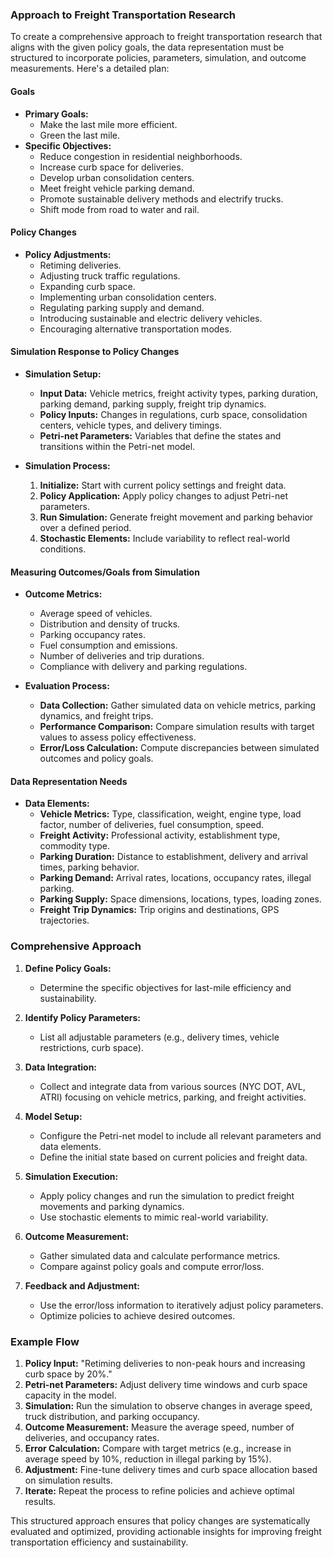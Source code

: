 ### Approach to Freight Transportation Research

To create a comprehensive approach to freight transportation research that aligns with the given policy goals, the data representation must be structured to incorporate policies, parameters, simulation, and outcome measurements. Here's a detailed plan:

#### Goals
- **Primary Goals:**
  - Make the last mile more efficient.
  - Green the last mile.
- **Specific Objectives:**
  - Reduce congestion in residential neighborhoods.
  - Increase curb space for deliveries.
  - Develop urban consolidation centers.
  - Meet freight vehicle parking demand.
  - Promote sustainable delivery methods and electrify trucks.
  - Shift mode from road to water and rail.

#### Policy Changes
- **Policy Adjustments:**
  - Retiming deliveries.
  - Adjusting truck traffic regulations.
  - Expanding curb space.
  - Implementing urban consolidation centers.
  - Regulating parking supply and demand.
  - Introducing sustainable and electric delivery vehicles.
  - Encouraging alternative transportation modes.

#### Simulation Response to Policy Changes
- **Simulation Setup:**
  - **Input Data:** Vehicle metrics, freight activity types, parking duration, parking demand, parking supply, freight trip dynamics.
  - **Policy Inputs:** Changes in regulations, curb space, consolidation centers, vehicle types, and delivery timings.
  - **Petri-net Parameters:** Variables that define the states and transitions within the Petri-net model.

- **Simulation Process:**
  1. **Initialize:** Start with current policy settings and freight data.
  2. **Policy Application:** Apply policy changes to adjust Petri-net parameters.
  3. **Run Simulation:** Generate freight movement and parking behavior over a defined period.
  4. **Stochastic Elements:** Include variability to reflect real-world conditions.

#### Measuring Outcomes/Goals from Simulation
- **Outcome Metrics:**
  - Average speed of vehicles.
  - Distribution and density of trucks.
  - Parking occupancy rates.
  - Fuel consumption and emissions.
  - Number of deliveries and trip durations.
  - Compliance with delivery and parking regulations.

- **Evaluation Process:**
  - **Data Collection:** Gather simulated data on vehicle metrics, parking dynamics, and freight trips.
  - **Performance Comparison:** Compare simulation results with target values to assess policy effectiveness.
  - **Error/Loss Calculation:** Compute discrepancies between simulated outcomes and policy goals.

#### Data Representation Needs
- **Data Elements:**
  - **Vehicle Metrics:** Type, classification, weight, engine type, load factor, number of deliveries, fuel consumption, speed.
  - **Freight Activity:** Professional activity, establishment type, commodity type.
  - **Parking Duration:** Distance to establishment, delivery and arrival times, parking behavior.
  - **Parking Demand:** Arrival rates, locations, occupancy rates, illegal parking.
  - **Parking Supply:** Space dimensions, locations, types, loading zones.
  - **Freight Trip Dynamics:** Trip origins and destinations, GPS trajectories.

### Comprehensive Approach

1. **Define Policy Goals:**
   - Determine the specific objectives for last-mile efficiency and sustainability.

2. **Identify Policy Parameters:**
   - List all adjustable parameters (e.g., delivery times, vehicle restrictions, curb space).

3. **Data Integration:**
   - Collect and integrate data from various sources (NYC DOT, AVL, ATRI) focusing on vehicle metrics, parking, and freight activities.

4. **Model Setup:**
   - Configure the Petri-net model to include all relevant parameters and data elements.
   - Define the initial state based on current policies and freight data.

5. **Simulation Execution:**
   - Apply policy changes and run the simulation to predict freight movements and parking dynamics.
   - Use stochastic elements to mimic real-world variability.

6. **Outcome Measurement:**
   - Gather simulated data and calculate performance metrics.
   - Compare against policy goals and compute error/loss.

7. **Feedback and Adjustment:**
   - Use the error/loss information to iteratively adjust policy parameters.
   - Optimize policies to achieve desired outcomes.

### Example Flow

1. **Policy Input:** "Retiming deliveries to non-peak hours and increasing curb space by 20%."
2. **Petri-net Parameters:** Adjust delivery time windows and curb space capacity in the model.
3. **Simulation:** Run the simulation to observe changes in average speed, truck distribution, and parking occupancy.
4. **Outcome Measurement:** Measure the average speed, number of deliveries, and occupancy rates.
5. **Error Calculation:** Compare with target metrics (e.g., increase in average speed by 10%, reduction in illegal parking by 15%).
6. **Adjustment:** Fine-tune delivery times and curb space allocation based on simulation results.
7. **Iterate:** Repeat the process to refine policies and achieve optimal results.

This structured approach ensures that policy changes are systematically evaluated and optimized, providing actionable insights for improving freight transportation efficiency and sustainability.



